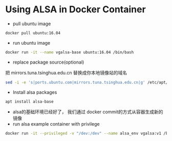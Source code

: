 # Using ALSA in Docker Container

- pull ubuntu image

```sh
docker pull ubuntu:16.04
```

- run ubuntu image

```sh
docker run -it --name vgalsa-base ubuntu:16.04 /bin/bash
```

- replace package source(optional)

把 mirrors.tuna.tsinghua.edu.cn 替换成你本地镜像站的域名

```sh
sed -i -e 's|ports.ubuntu.com|mirrors.tuna.tsinghua.edu.cn|g' /etc/apt/sources.list && apt update
```

- Install alsa packages

```sh
apt install alsa-base
```

- alsa的基础环境已经好了， 我们通过 docker commit的方式从容器生成新的镜像
- run alsa example container with privilege

```sh
docker run -it --privileged -v "/dev:/dev" --name alsa_env vgalsa:v1 /bin/bash
```


